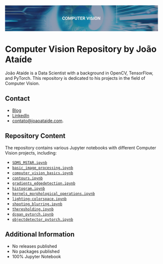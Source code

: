 ![Project Image](CV.png)

# Computer Vision Repository by João Ataíde

João Ataíde is a Data Scientist with a background in OpenCV, TensorFlow, and PyTorch. This repository is dedicated to his projects in the field of Computer Vision.

## Contact
- [Blog](https://joaoataide.com)
- [LinkedIn](https://www.linkedin.com/in/jvataidee/)
- [contato@joaoataide.com](mailto:contato@joaoataide.com).

## Repository Content
The repository contains various Jupyter notebooks with different Computer Vision projects, including:

- [`SDMS_MSTAR.ipynb`](https://github.com/jvataidee/ComputerVision/blob/master/SDMS_MSTAR.ipynb)
- [`basic_image_processing.ipynb`](https://github.com/jvataidee/ComputerVision/blob/master/basic_image_processing.ipynb)
- [`computer_vision_basics.ipynb`](https://github.com/jvataidee/ComputerVision/blob/master/computer_vision_basics.ipynb)
- [`contours.ipynb`](https://github.com/jvataidee/ComputerVision/blob/master/contours.ipynb)
- [`gradients_edgedetection.ipynb`](https://github.com/jvataidee/ComputerVision/blob/master/gradients_edgedetection.ipynb)
- [`histogram.ipynb`](https://github.com/jvataidee/ComputerVision/blob/master/histogram.ipynb)
- [`kernels_morphological_operations.ipynb`](https://github.com/jvataidee/ComputerVision/blob/master/kernels_morphological_operations.ipynb)
- [`lighting-colorspace.ipynb`](https://github.com/jvataidee/ComputerVision/blob/master/lighting-colorspace.ipynb)
- [`shooting_blurring.ipynb`](https://github.com/jvataidee/ComputerVision/blob/master/shooting_blurring.ipynb)
- [`theresholding.ipynb`](https://github.com/jvataidee/ComputerVision/blob/master/theresholding.ipynb)
- [`dcgan_pytorch.ipynb`](https://github.com/jvataidee/ComputerVision/blob/master/dcgan_pytorch)
- [`objectdetector_pytorch.ipynb`](https://github.com/jvataidee/ComputerVision/blob/master/objectdetector_pytorch.ipynb)


## Additional Information
- No releases published
- No packages published
- 100% Jupyter Notebook
